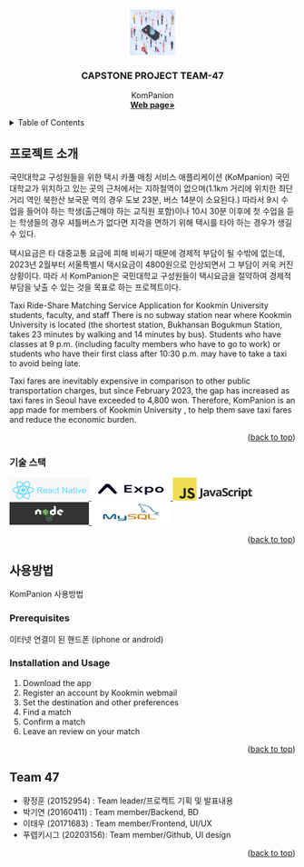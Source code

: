 <!-- Improved compatibility of back to top link: See: https://github.com/othneildrew/Best-README-Template/pull/73 -->
<a name="readme-top"></a>
<!--
*** Thanks for checking out the Best-README-Template. If you have a suggestion
*** that would make this better, please fork the repo and create a pull request
*** or simply open an issue with the tag "enhancement".
*** Don't forget to give the project a star!
*** Thanks again! Now go create something AMAZING! :D
-->



<!-- PROJECT SHIELDS -->
<!--
*** I'm using markdown "reference style" links for readability.
*** Reference links are enclosed in brackets [ ] instead of parentheses ( ).
*** See the bottom of this document for the declaration of the reference variables
*** for contributors-url, forks-url, etc. This is an optional, concise syntax you may use.
*** https://www.markdownguide.org/basic-syntax/#reference-style-links
-->



<!-- PROJECT LOGO -->
<br />
<div align="center">
  <a href="https://github.com/kookmin-sw/capstone-2023-47">
    <img src="assets/img/header-bg.jpg" alt="Logo" width="80" height="80">
  </a>

<h3 align="center">CAPSTONE PROJECT TEAM-47 </h3>

  <p align="center">
    KomPanion
    <br />
    <a href="https://kookmin-sw.github.io/capstone-2023-47/"><strong>Web page»</strong></a>
    <br />
  </p>
</div>



<!-- TABLE OF CONTENTS -->
<details>
  <summary>Table of Contents</summary>
  <ol>
    <li>
      <a href="#프로젝트 소개"></a>
      <ul>
        <li><a href="#기술 스택">기술 스택</a></li>
      </ul>
    </li>
    <li>
      <a href="#사용 방법">사용 방법</a>
      <ul>
        <li><a href="#prerequisites">Prerequisites</a></li>
        <li><a href="#installation">Installation</a></li>
      </ul>
    </li>
    <li><a href="#팀 소개">팀 소개</a></li>
  </ol>
</details>



<!-- ABOUT THE PROJECT -->
## 프로젝트 소개
  
  국민대학교 구성원들을 위한 택시 카풀 매칭 서비스 애플리케이션 (KoMpanion) 
  국민대학교가 위치하고 있는 곳의 근처에서는 지하철역이 없으며(1.1km 거리에 위치한 최단거리 역인 북한산 보국문 역의 경우 도보 23분, 버스 14분이 소요된다.)
  따라서 9시 수업을 들어야 하는 학생(출근해야 하는 교직원 포함)이나 10시 30분 이후에 첫 수업을 듣는 학생들의 경우 셔틀버스가 없다면 지각을 면하기 위해 택시를 타야 하는 경우가 생길
  수 있다.
  
  택시요금은 타 대중교통 요금에 피해 비싸기 때문에 경제적 부담이 될 수밖에 없는데, 2023년 2월부터 서울특별시 택시요금이 4800원으로 인상되면서 그 부담이 커욱 커진 상황이다. 따라
  서 KomPanion은 국민대학교 구성원들이 택시요금을 절약하여 경제적 부담을 낮출 수 있는 것을 목표로 하는 프로젝트이다.

   Taxi Ride-Share Matching Service Application for Kookmin University students, faculty, and staff
  There is no subway station near where Kookmin University is located (the shortest station, Bukhansan Bogukmun Station, takes 23 minutes by walking and 14 minutes by 
  bus). Students who have classes at 9 p.m. (including faculty members who have to go to work) or students who have their first class after 10:30 p.m. may have to take 
  a taxi to avoid being late.

   Taxi fares are inevitably expensive in comparison to other public transportation charges, but since February 2023, the gap has increased as taxi fares in Seoul have 
   exceeded to 4,800 won. Therefore, KomPanion is an app made for members of Kookmin University , to help them save taxi fares and reduce the economic burden.
  
 

<p align="right">(<a href="#readme-top">back to top</a>)</p>



### 기술 스택

<div align="left">
  <a href="https://reactnative.dev/">
    <img src="assets/img/logos/react.png" alt="Logo" width="140" height="40">
  </a>

  <a href="https://expo.dev/">
    <img src="assets/img/logos/expo.png" alt="Logo" width="140" height="40">
  </a>

  <a href="https://www.javascript.com/">
    <img src="assets/img/logos/java.png" alt="Logo" width="140" height="40">
  </a>

  <a href="https://nodejs.org/en">
    <img src="assets/img/logos/node.png" alt="Logo" width="140" height="40">
  </a>

  <a href="https://www.mysql.com/">
    <img src="assets/img/logos/sql.png" alt="Logo" width="140" height="40">
  </a>

<p align="right">(<a href="#readme-top">back to top</a>)</p>



<!-- GETTING STARTED -->
## 사용방법
KomPanion 사용방법
### Prerequisites

이터넷 연결이 된 핸드폰 (iphone or android)

### Installation and Usage

1. Download the app
2. Register an account by Kookmin webmail
3. Set the destination and other preferences
4. Find a match
5. Confirm a match
6. Leave an review on your match

<p align="right">(<a href="#readme-top">back to top</a>)</p>


## Team 47
 - 황정훈 (20152954)   : Team leader/프로켁트 기획 및 발표내용
 - 박기연 (20160411)   : Team member/Backend, BD
 - 이태우 (20171683)   : Team member/Frontend, UI/UX
 - 푸렙키시그 (20203156): Team member/Github, UI design





<p align="right">(<a href="#readme-top">back to top</a>)</p>





